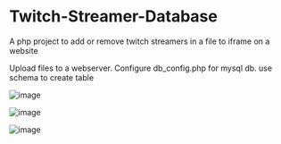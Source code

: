 # Twitch-Streamer-Database
A php project to add or remove twitch streamers in a file to iframe on a website

Upload files to a webserver. Configure db_config.php for mysql db. use schema to create table

![image](https://user-images.githubusercontent.com/3608771/235417206-27dd2fc9-92c3-4499-b355-3a7721de8e1d.png)

![image](https://user-images.githubusercontent.com/3608771/235417264-65840cda-dbd0-41db-8bf0-66ce6b329e33.png)

![image](https://user-images.githubusercontent.com/3608771/235417321-aaeb2e4b-fae1-4fc1-95cc-90213bee76d6.png)
